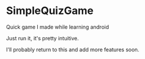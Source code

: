 # SimpleQuizGame
Quick game I made while learning android

Just run it, it's pretty intuitive.

I'll probably return to this and add more features soon.

